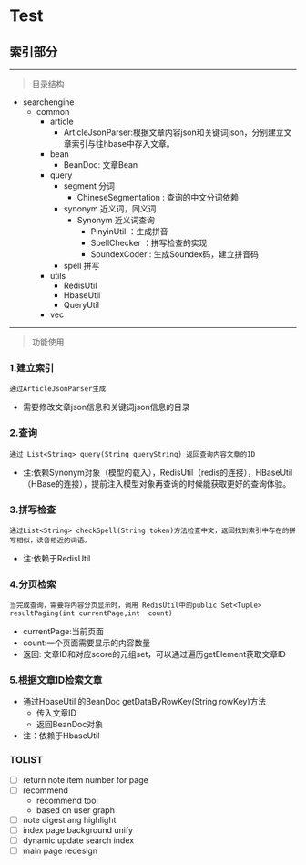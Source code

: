 # Test



## 索引部分
---

> 目录结构

- searchengine
    - common
        - article
            - ArticleJsonParser:根据文章内容json和关键词json，分别建立文章索引与往hbase中存入文章。
        - bean
            - BeanDoc: 文章Bean
        - query
            - segment 分词
                - ChineseSegmentation : 查询的中文分词依赖
            - synonym 近义词，同义词
                - Synonym 近义词查询
                    - PinyinUtil ：生成拼音
                    - SpellChecker ：拼写检查的实现
                    - SoundexCoder : 生成Soundex码，建立拼音码
            - spell 拼写
        - utils
            - RedisUtil
            - HbaseUtil
            - QueryUtil
        - vec

---


> 功能使用

### 1.建立索引

    通过ArticleJsonParser生成

- 需要修改文章json信息和关键词json信息的目录

### 2.查询
    通过 List<String> query(String queryString) 返回查询内容文章的ID

- 注:依赖Synonym对象（模型的载入），RedisUtil（redis的连接），HBaseUtil（HBase的连接），提前注入模型对象再查询的时候能获取更好的查询体验。

### 3.拼写检查

    通过List<String> checkSpell(String token)方法检查中文，返回找到索引中存在的拼写相似，读音相近的词语。
- 注:依赖于RedisUtil

### 4.分页检索

    当完成查询，需要将内容分页显示时，调用 RedisUtil中的public Set<Tuple> resultPaging(int currentPage,int  count)

- currentPage:当前页面
- count:一个页面需要显示的内容数量
- 返回: 文章ID和对应score的元组set，可以通过遍历getElement获取文章ID

### 5.根据文章ID检索文章
- 通过HbaseUtil 的BeanDoc getDataByRowKey(String rowKey)方法
    - 传入文章ID
    - 返回BeanDoc对象
- 注：依赖于HbaseUtil



### TOLIST

- [ ] return note item number for page
- [ ] recommend
    - recommend tool
    - based on user graph
- [ ] note digest ang highlight
- [ ] index page background unify
- [ ] dynamic update search index 
- [ ] main page redesign